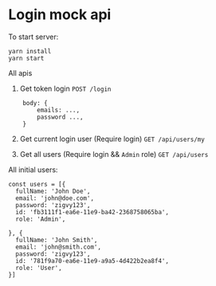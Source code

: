# Login mock api

To start server:

```
yarn install
yarn start

```

All apis

1. Get token login `POST /login`

```
	body: {
		emails: ...,
        password ...,
	}
```

2. Get current login user (Require login) `GET /api/users/my` 


3. Get all users (Require login && `Admin` role) `GET /api/users`



All initial users:

```
const users = [{
  fullName: 'John Doe',
  email: 'john@doe.com',
  password: 'zigvy123',
  id: 'fb3111f1-ea6e-11e9-ba42-2368758065ba',
  role: 'Admin',

}, {
  fullName: 'John Smith',
  email: 'john@smith.com',
  password: 'zigvy123',
  id: '781f9a70-ea6e-11e9-a9a5-4d422b2ea8f4',
  role: 'User',
}]

```